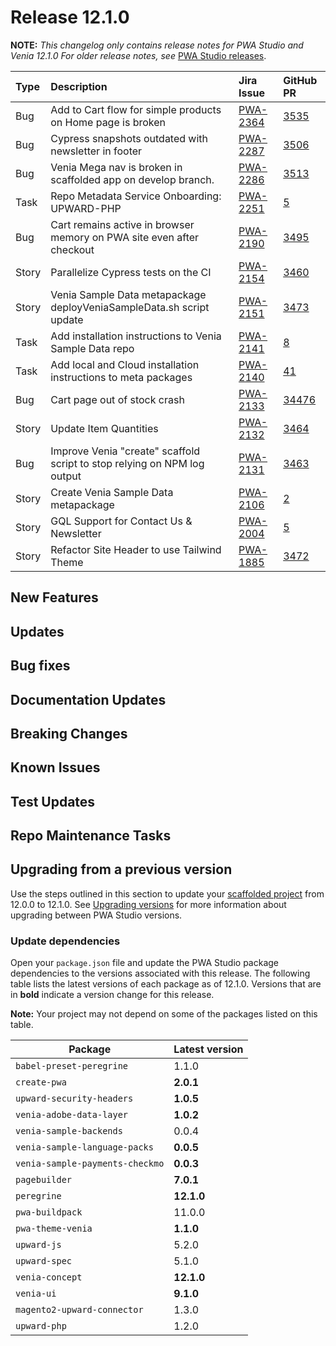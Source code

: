 # Release 12.1.0

**NOTE:**
_This changelog only contains release notes for PWA Studio and Venia 12.1.0_
_For older release notes, see_ [PWA Studio releases][].

| Type  | Description                                                              | Jira Issue   | GitHub PR     |
| :---- | :----------------------------------------------------------------------- | :----------- | :------------ |
| Bug   | Add to Cart flow for simple products on Home page is broken              | [PWA-2364][] | [3535][]      |
| Bug   | Cypress snapshots outdated with newsletter in footer                     | [PWA-2287][] | [3506][]      |
| Bug   | Venia Mega nav is broken in scaffolded app on develop branch.            | [PWA-2286][] | [3513][]      |
| Task  | Repo Metadata Service Onboarding: UPWARD-PHP                             | [PWA-2251][] | [5][]         |
| Bug   | Cart remains active in browser memory on PWA site even after checkout    | [PWA-2190][] | [3495][]      |
| Story | Parallelize Cypress tests on the CI                                      | [PWA-2154][] | [3460][]      |
| Story | Venia Sample Data metapackage deployVeniaSampleData.sh script update     | [PWA-2151][] | [3473][]      |
| Task  | Add installation instructions to Venia Sample Data repo                  | [PWA-2141][] | [8][]         |
| Task  | Add local and Cloud installation instructions to meta packages           | [PWA-2140][] | [4][][1][]    |
| Bug   | Cart page out of stock crash                                             | [PWA-2133][] | [3447][][6][] |
| Story | Update Item Quantities                                                   | [PWA-2132][] | [3464][]      |
| Bug   | Improve Venia "create" scaffold script to stop relying on NPM log output | [PWA-2131][] | [3463][]      |
| Story | Create Venia Sample Data metapackage                                     | [PWA-2106][] | [2][]         |
| Story | GQL Support for Contact Us & Newsletter                                  | [PWA-2004][] | [5][]         |
| Story | Refactor Site Header to use Tailwind Theme                               | [PWA-1885][] | [3472][]      |


## New Features

## Updates

## Bug fixes

## Documentation Updates

## Breaking Changes

## Known Issues

## Test Updates

## Repo Maintenance Tasks



## Upgrading from a previous version

Use the steps outlined in this section to update your [scaffolded project][] from 12.0.0 to 12.1.0.
See [Upgrading versions][] for more information about upgrading between PWA Studio versions.

[scaffolded project]: https://magento.github.io/pwa-studio/tutorials/pwa-studio-fundamentals/project-setup/
[upgrading versions]: https://magento.github.io/pwa-studio/technologies/upgrading-versions/

### Update dependencies

Open your `package.json` file and update the PWA Studio package dependencies to the versions associated with this release.
The following table lists the latest versions of each package as of 12.1.0.
Versions that are in **bold** indicate a version change for this release.

**Note:**
Your project may not depend on some of the packages listed on this table.

| Package                         | Latest version |
| ------------------------------- | -------------- |
| `babel-preset-peregrine`        | 1.1.0          |
| `create-pwa`                    | **2.0.1**      |
| `upward-security-headers`       | **1.0.5**      |
| `venia-adobe-data-layer`        | **1.0.2**      |
| `venia-sample-backends`         | 0.0.4          |
| `venia-sample-language-packs`   | **0.0.5**      |
| `venia-sample-payments-checkmo` | **0.0.3**      |
| `pagebuilder`                   | **7.0.1**      |
| `peregrine`                     | **12.1.0**     |
| `pwa-buildpack`                 | 11.0.0         |
| `pwa-theme-venia`               | **1.1.0**      |
| `upward-js`                     | 5.2.0          |
| `upward-spec`                   | 5.1.0          |
| `venia-concept`                 | **12.1.0**     |
| `venia-ui`                      | **9.1.0**      |
| `magento2-upward-connector`     | 1.3.0          |
| `upward-php`                    | 1.2.0          |

[PWA-2364]: https://jira.corp.magento.com/browse/PWA-2364
[PWA-2287]: https://jira.corp.magento.com/browse/PWA-2287
[PWA-2286]: https://jira.corp.magento.com/browse/PWA-2286
[PWA-2251]: https://jira.corp.magento.com/browse/PWA-2251
[PWA-2190]: https://jira.corp.magento.com/browse/PWA-2190
[PWA-2154]: https://jira.corp.magento.com/browse/PWA-2154
[PWA-2151]: https://jira.corp.magento.com/browse/PWA-2151
[PWA-2141]: https://jira.corp.magento.com/browse/PWA-2141
[PWA-2140]: https://jira.corp.magento.com/browse/PWA-2140
[PWA-2133]: https://jira.corp.magento.com/browse/PWA-2133
[PWA-2132]: https://jira.corp.magento.com/browse/PWA-2132
[PWA-2131]: https://jira.corp.magento.com/browse/PWA-2131
[PWA-2106]: https://jira.corp.magento.com/browse/PWA-2106
[PWA-2004]: https://jira.corp.magento.com/browse/PWA-2004
[PWA-1885]: https://jira.corp.magento.com/browse/PWA-1885

[3535]: https://github.com/magento/pwa-studio/pull/3535
[3506]: https://github.com/magento/pwa-studio/pull/3506
[3513]: https://github.com/magento/pwa-studio/pull/3513
[5]: https://github.com/magento-commerce/upward-php/pull/5
[3495]: https://github.com/magento/pwa-studio/pull/3495
[3460]: https://github.com/magento/pwa-studio/pull/3460
[3473]: https://github.com/magento/pwa-studio/pull/3473
[8]: https://github.com/magento-commerce/venia-sample-data-modules/pull/8
[4]: https://github.com/magento-commerce/magento2-pwa/pull/4
[1]: https://github.com/magento-commerce/magento2-pwa-commerce/pull/1
[3447]: https://github.com/magento/pwa-studio/pull/3447
[6]: https://github.com/magento-commerce/magento2-pwa/pull/6
[3464]: https://github.com/magento/pwa-studio/pull/3464
[3463]: https://github.com/magento/pwa-studio/pull/3463
[2]: https://github.com/magento-commerce/venia-sample-data-modules/pull/2
[5]: https://github.com/magento-commerce/magento2-pwa/pull/5
[3472]: https://github.com/magento/pwa-studio/pull/3472

[PWA Studio releases]: https://github.com/magento/pwa-studio/releases "releases"
